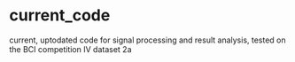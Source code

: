 # current_code
 current, uptodated code for signal processing and result analysis, tested on the BCI competition IV dataset 2a
